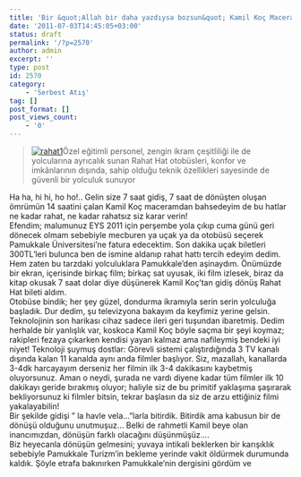 ```yaml
---
title: 'Bir &quot;Allah bir daha yazdıysa bozsun&quot; Kamil Koç Macerası!..'
date: '2011-07-03T14:45:05+03:00'
status: draft
permalink: '/?p=2570'
author: admin
excerpt: ''
type: post
id: 2570
category:
    - 'Serbest Atış'
tag: []
post_format: []
post_views_count:
    - '0'
---
```

> [![](http://46.137.161.244/wp-content/uploads/2011/07/rahat1-300x200.png "rahat1")](http://46.137.161.244/wp-content/uploads/2011/07/rahat1.png)Özel eğitimli personel, zengin ikram çeşitliliği ile de yolcularına ayrıcalık sunan Rahat Hat otobüsleri, konfor ve imkânlarının dışında, sahip olduğu teknik özellikleri sayesinde de güvenli bir yolculuk sunuyor

Ha ha, hi hi, ho ho!.. Gelin size 7 saat gidiş, 7 saat de dönüşten oluşan ömrümün 14 saatini çalan Kamil Koç maceramdan bahsedeyim de bu hatlar ne kadar rahat, ne kadar rahatsız siz karar verin!  
Efendim; malumunuz EYS 2011 için perşembe yola çıkıp cuma günü geri dönecek olmam sebebiyle mecburen ya uçak ya da otobüsü seçerek Pamukkale Üniversitesi’ne fatura edecektim. Son dakika uçak biletleri 300TL’leri bulunca ben de ismine aldanıp rahat hattı tercih edeyim dedim. Hem zaten bu tarzdaki yolculuklara Pamukkale’den aşinaydım. Önümüzde bir ekran, içerisinde birkaç film; birkaç sat uyusak, iki film izlesek, biraz da kitap okusak 7 saat dolar diye düşünerek Kamil Koç’tan gidiş dönüş Rahat Hat bileti aldım.  
Otobüse bindik; her şey güzel, dondurma ikramıyla serin serin yolculuğa başladık. Dur dedim, şu televizyona bakayım da keyfimiz yerine gelsin. Teknolojinin son harikası cihaz sadece ileri geri tuşundan ibaretmiş. Dedim herhalde bir yanlışlık var, koskoca Kamil Koç böyle saçma bir şeyi koymaz; rakipleri fezaya çıkarken kendisi yayan kalmaz ama nafileymiş bendeki iyi niyet! Teknoloji şuymuş dostlar: Görevli sistemi çalıştırdığında 3 TV kanalı dışında kalan 11 kanalda aynı anda filmler başlıyor. Siz, mazallah, kanallarda 3-4dk harcayayım derseniz her filmin ilk 3-4 dakikasını kaybetmiş oluyorsunuz. Aman o neydi, şurada ne vardı diyene kadar tüm filmler ilk 10 dakikayı geride bırakmış oluyor; haliyle siz de bu primitif yaklaşıma şaşırarak bekliyorsunuz ki filmler bitsin, tekrar başlasın da siz de arzu ettiğiniz filmi yakalayabilin!  
Bir şekilde gidişi ” la havle vela…”larla bitirdik. Bitirdik ama kabusun bir de dönüşü olduğunu unutmuşuz… Belki de rahmetli Kamil beye olan inancımızdan, dönüşün farklı olacağını düşünmüşüz….  
Biz heyecanla dönüşün gelmesini; yuvaya intikali beklerken bir karışıklık sebebiyle Pamukkale Turizm’in bekleme yerinde vakit öldürmek durumunda kaldık. Şöyle etrafa bakınırken Pamukkale’nin dergisini gördüm ve